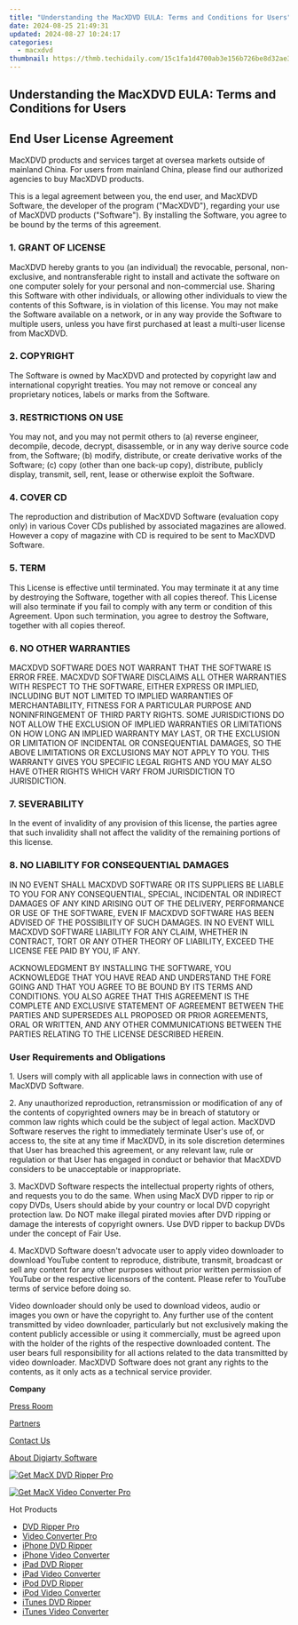 ```yaml
---
title: "Understanding the MacXDVD EULA: Terms and Conditions for Users"
date: 2024-08-25 21:49:31
updated: 2024-08-27 10:24:17
categories:
  - macxdvd
thumbnail: https://thmb.techidaily.com/15c1fa1d4700ab3e156b726be8d32ae392374f04fa76102f811d9ae276709a58.jpg
---
```


## Understanding the MacXDVD EULA: Terms and Conditions for Users

## End User License Agreement

MacXDVD products and services target at oversea markets outside of mainland China. For users from mainland China, please find our authorized agencies to buy MacXDVD products.

This is a legal agreement between you, the end user, and MacXDVD Software, the developer of the program ("MacXDVD"), regarding your use of MacXDVD products ("Software"). By installing the Software, you agree to be bound by the terms of this agreement. 

### 1\. GRANT OF LICENSE

MacXDVD hereby grants to you (an individual) the revocable, personal, non-exclusive, and nontransferable right to install and activate the software on one computer solely for your personal and non-commercial use. Sharing this Software with other individuals, or allowing other individuals to view the contents of this Software, is in violation of this license. You may not make the Software available on a network, or in any way provide the Software to multiple users, unless you have first purchased at least a multi-user license from MacXDVD. 

### 2\. COPYRIGHT 

The Software is owned by MacXDVD and protected by copyright law and international copyright treaties. You may not remove or conceal any proprietary notices, labels or marks from the Software. 

### 3\. RESTRICTIONS ON USE

You may not, and you may not permit others to (a) reverse engineer, decompile, decode, decrypt, disassemble, or in any way derive source code from, the Software; (b) modify, distribute, or create derivative works of the Software; (c) copy (other than one back-up copy), distribute, publicly display, transmit, sell, rent, lease or otherwise exploit the Software. 

### 4\. COVER CD

The reproduction and distribution of MacXDVD Software (evaluation copy only) in various Cover CDs published by associated magazines are allowed. However a copy of magazine with CD is required to be sent to MacXDVD Software. 

### 5\. TERM 

This License is effective until terminated. You may terminate it at any time by destroying the Software, together with all copies thereof. This License will also terminate if you fail to comply with any term or condition of this Agreement. Upon such termination, you agree to destroy the Software, together with all copies thereof. 

### 6\. NO OTHER WARRANTIES

MACXDVD SOFTWARE DOES NOT WARRANT THAT THE SOFTWARE IS ERROR FREE. MACXDVD SOFTWARE DISCLAIMS ALL OTHER WARRANTIES WITH RESPECT TO THE SOFTWARE, EITHER EXPRESS OR IMPLIED, INCLUDING BUT NOT LIMITED TO IMPLIED WARRANTIES OF MERCHANTABILITY, FITNESS FOR A PARTICULAR PURPOSE AND NONINFRINGEMENT OF THIRD PARTY RIGHTS. SOME JURISDICTIONS DO NOT ALLOW THE EXCLUSION OF IMPLIED WARRANTIES OR LIMITATIONS ON HOW LONG AN IMPLIED WARRANTY MAY LAST, OR THE EXCLUSION OR LIMITATION OF INCIDENTAL OR CONSEQUENTIAL DAMAGES, SO THE ABOVE LIMITATIONS OR EXCLUSIONS MAY NOT APPLY TO YOU. THIS WARRANTY GIVES YOU SPECIFIC LEGAL RIGHTS AND YOU MAY ALSO HAVE OTHER RIGHTS WHICH VARY FROM JURISDICTION TO JURISDICTION. 

### 7\. SEVERABILITY

In the event of invalidity of any provision of this license, the parties agree that such invalidity shall not affect the validity of the remaining portions of this license. 

### 8\. NO LIABILITY FOR CONSEQUENTIAL DAMAGES

IN NO EVENT SHALL MACXDVD SOFTWARE OR ITS SUPPLIERS BE LIABLE TO YOU FOR ANY CONSEQUENTIAL, SPECIAL, INCIDENTAL OR INDIRECT DAMAGES OF ANY KIND ARISING OUT OF THE DELIVERY, PERFORMANCE OR USE OF THE SOFTWARE, EVEN IF MACXDVD SOFTWARE HAS BEEN ADVISED OF THE POSSIBILITY OF SUCH DAMAGES. IN NO EVENT WILL MACXDVD SOFTWARE LIABILITY FOR ANY CLAIM, WHETHER IN CONTRACT, TORT OR ANY OTHER THEORY OF LIABILITY, EXCEED THE LICENSE FEE PAID BY YOU, IF ANY. 

ACKNOWLEDGMENT BY INSTALLING THE SOFTWARE, YOU ACKNOWLEDGE THAT YOU HAVE READ AND UNDERSTAND THE FORE GOING AND THAT YOU AGREE TO BE BOUND BY ITS TERMS AND CONDITIONS. YOU ALSO AGREE THAT THIS AGREEMENT IS THE COMPLETE AND EXCLUSIVE STATEMENT OF AGREEMENT BETWEEN THE PARTIES AND SUPERSEDES ALL PROPOSED OR PRIOR AGREEMENTS, ORAL OR WRITTEN, AND ANY OTHER COMMUNICATIONS BETWEEN THE PARTIES RELATING TO THE LICENSE DESCRIBED HEREIN. 

###  User Requirements and Obligations

1\. Users will comply with all applicable laws in connection with use of MacXDVD Software.

2\. Any unauthorized reproduction, retransmission or modification of any of the contents of copyrighted owners may be in breach of statutory or common law rights which could be the subject of legal action. MacXDVD Software reserves the right to immediately terminate User's use of, or access to, the site at any time if MacXDVD, in its sole discretion determines that User has breached this agreement, or any relevant law, rule or regulation or that User has engaged in conduct or behavior that MacXDVD considers to be unacceptable or inappropriate. 

3\. MacXDVD Software respects the intellectual property rights of others, and requests you to do the same. When using MacX DVD ripper to rip or copy DVDs, Users should abide by your country or local DVD copyright protection law. Do NOT make illegal pirated movies after DVD ripping or damage the interests of copyright owners. Use DVD ripper to backup DVDs under the concept of Fair Use. 

4\. MacXDVD Software doesn't advocate user to apply video downloader to download YouTube content to reproduce, distribute, transmit, broadcast or sell any content for any other purposes without prior written permission of YouTube or the respective licensors of the content. Please refer to YouTube terms of service before doing so. 

Video downloader should only be used to download videos, audio or images you own or have the copyright to. Any further use of the content transmitted by video downloader, particularly but not exclusively making the content publicly accessible or using it commercially, must be agreed upon with the holder of the rights of the respective downloaded content. The user bears full responsibility for all actions related to the data transmitted by video downloader. MacXDVD Software does not grant any rights to the contents, as it only acts as a technical service provider. 

**Company**

[Press Room](https://tools.techidaily.com/macxdvd/products/)

[Partners](https://tools.techidaily.com/macxdvd/products/)

[Contact Us](https://tools.techidaily.com/macxdvd/products/)

[About Digiarty Software](https://tools.techidaily.com/macxdvd/products/)

[![Get MacX DVD Ripper Pro](https://www.macxdvd.com/company/../adv/banner-ad1.jpg)](https://www.macxdvd.com/company/../mac-dvd-ripper-pro/buy.htm) 

[![Get MacX Video Converter Pro](https://www.macxdvd.com/company/../adv/banner-ad2.jpg)](https://www.macxdvd.com/company/../mac-video-converter-pro/buy.htm) 

Hot Products

* [DVD Ripper Pro](https://tools.techidaily.com/macxdvd/products/)
* [Video Converter Pro](https://tools.techidaily.com/macxdvd/products/)
* [iPhone DVD Ripper](https://tools.techidaily.com/macxdvd/products/)
* [iPhone Video Converter](https://tools.techidaily.com/macxdvd/products/)
* [iPad DVD Ripper](https://tools.techidaily.com/macxdvd/products/)
* [iPad Video Converter](https://tools.techidaily.com/macxdvd/products/)
* [iPod DVD Ripper](https://tools.techidaily.com/macxdvd/products/)
* [iPod Video Converter](https://tools.techidaily.com/macxdvd/products/)
* [iTunes DVD Ripper](https://tools.techidaily.com/macxdvd/products/)
* [iTunes Video Converter](https://tools.techidaily.com/macxdvd/products/)

<ins class="adsbygoogle"
     style="display:block"
     data-ad-format="autorelaxed"
     data-ad-client="ca-pub-7571918770474297"
     data-ad-slot="1223367746"></ins>



<ins class="adsbygoogle"
     style="display:block"
     data-ad-client="ca-pub-7571918770474297"
     data-ad-slot="8358498916"
     data-ad-format="auto"
     data-full-width-responsive="true"></ins>

